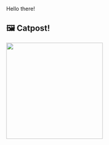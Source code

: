 Hello there!



## 🖼️ Catpost!

<sub>
    <img src="https://cdn2.thecatapi.com/images/40g.jpg" height="256">
</sub>

